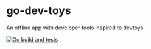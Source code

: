 # go-dev-toys

An offline app with developer tools inspired to devtoys.

[![Go build and tests](https://github.com/MircoT/go-dev-toys/actions/workflows/go.yml/badge.svg)](https://github.com/MircoT/go-dev-toys/actions/workflows/go.yml)

